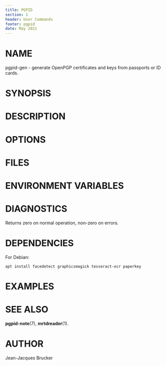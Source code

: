 ```yaml
---
title: PGPID
section: 1
header: User Commands
footer: pgpid
date: May 2021
---
```


# NAME

pgpid-gen - generate OpenPGP certificates and keys from passports or ID cards.

# SYNOPSIS

# DESCRIPTION

# OPTIONS

# FILES

# ENVIRONMENT VARIABLES

# DIAGNOSTICS

Returns zero on normal operation, non-zero on errors.

# DEPENDENCIES

For Debian:

```
apt install facedetect graphicsmagick tesseract-ocr paperkey
```

# EXAMPLES

# SEE ALSO

**pgpid-note**(7), **mrtdreader**(1).


# AUTHOR

Jean-Jacques Brucker

